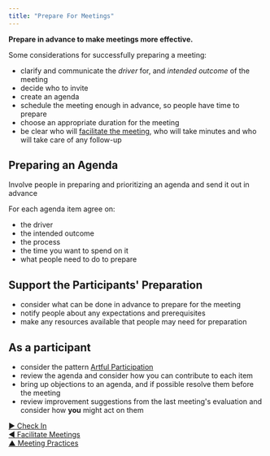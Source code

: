 ```yaml
---
title: "Prepare For Meetings"
---
```



**Prepare in advance to make meetings more effective.**

Some considerations for successfully preparing a meeting:

- clarify and communicate the <dfn data-info="Driver: A person’s or a group's motive for responding to a specific situation.">driver</dfn> for, and <dfn data-info="Intended Outcome: The expected result of an agreement, action, project or strategy.">intended outcome</dfn> of the meeting
- decide who to invite
- create an agenda
- schedule the meeting enough in advance, so people have time to prepare
- choose an appropriate duration for the meeting
- be clear who will [facilitate the meeting](facilitate-meetings.html), who will take minutes and who will take care of any follow-up

## Preparing an Agenda

Involve people in preparing and prioritizing an agenda and send it out in advance

For each agenda item agree on:

- the driver
- the intended outcome
- the process
- the time you want to spend on it
- what people need to do to prepare

## Support the Participants' Preparation

- consider what can be done in advance to prepare for the meeting
- notify people about any expectations and prerequisites
- make any resources available that people may need for preparation

## As a participant

- consider the pattern [Artful Participation](artful-participation.html)
- review the agenda and consider how you can contribute to each item
- bring up objections to an agenda, and if possible resolve them before the meeting
- review improvement suggestions from the last meeting's evaluation and consider how **you** might act on them


[&#9654; Check In](check-in.html)<br/>[&#9664; Facilitate Meetings](facilitate-meetings.html)<br/>[&#9650; Meeting Practices](meeting-practices.html)

